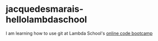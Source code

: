 # jacquedesmarais-hellolambdaschool

I am learning how to use git at Lambda School's [online code bootcamp](https://lambdaschool.com/mini-bootcamp)
